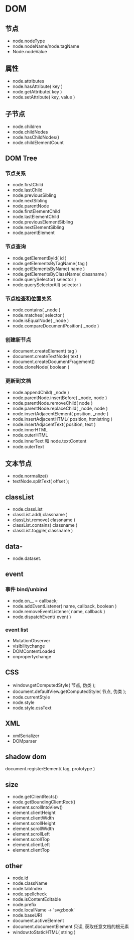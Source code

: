 # DOM

## 节点
* node.nodeType
* node.nodeName/node.tagName
* Node.nodeValue

## 属性
* node.attributes
* node.hasAttribute( key )
* node.getAttribute( key )
* node.setAttribute( key, value )

## 子节点
* node.children
* node.childNodes
* node.hasChildNodes()
* node.childElementCount

## DOM Tree

### 节点关系
* node.firstChild
* node.lastChild
* node.previousSibling
* node.nextSibling
* node.parentNode
* node.firstElementChild
* node.lastElementChild
* node.previousElementSibling
* node.nextElementSibling
* node.parentElement

### 节点查询
* node.getElementById( id )
* node.getElementsByTagName( tag )
* node.getElementsByName( name )
* node.getElementsByClassName( classname )
* node.querySelector( selector )
* node.querySelectorAll( selector )

### 节点检查和位置关系
* node.contains( _node )
* node.matches( selector )
* node.isEqualNode( _node )
* node.compareDocumentPosition( _node )

### 创建新节点
* document.createElement( tag )
* document.createTextNode( text )
* document.createDocumentFragement()
* node.cloneNode( boolean )

### 更新到文档
* node.appendChild( _node )
* node.parentNode.insertBefore( _node, node )
* node.parentNode.removeChild( node )
* node.parentNode.replaceChild( _node, node )
* node.insertAdjacentElement( position, _node )
* node.insertAdjacentHTML( position, htmlstring )
* node.insertAdjacentText( position, text )
* node.innerHTML
* node.outerHTML
* node.innerText 和 node.textContent
* node.outerText

## 文本节点
* node.normalize()
* textNode.splitText( offset );

## classList
* node.classList
* classList.add( classname )
* classList.remove( classname )
* classList.contains( classname )
* classList.toggle( classname )

## data-
* node.dataset.


## event

### 事件 bind/unbind
* node.on__ = callback;
* node.addEventListener( name, callback, boolean )
* node.removeEventListener( name, callback )
* node.dispatchEvent( event )

### event list
* MutationObserver
* visibilitychange
* DOMContentLoaded
* onpropertychange


## CSS
* window.getComputedStyle( 节点, 伪类 );
* document.defaultView.getComputedStyle( 节点, 伪类 );
* node.currentStyle
* node.style
* node.style.cssText

## XML
* xmlSerializer
* DOMparser

## shadow dom
document.registerElement( tag, prototype )


## size
* node.getClientRects()
* node.getBoundingClientRect()
* element.scrollIntoView()
* element.clientHeight
* element.clientWidth
* element.scrollHeight
* element.scrollWidth
* element.scrollLeft
* element.scrollTop
* element.clientLeft
* element.clientTop


## other
* node.id
* node.className
* node.tabIndex
* node.spellcheck
* node.isContentEditable
* node.prefix
* node.localName -> 'svg:book'
* node.baseURI
* document.activeElement
* document.documentElement 只读, 获取任意文档的根元素
* window.toStaticHTML( string )
